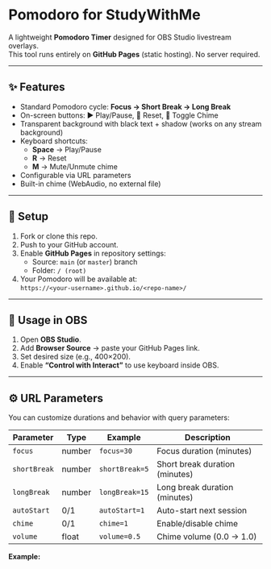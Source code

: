 # Pomodoro for StudyWithMe

A lightweight **Pomodoro Timer** designed for OBS Studio livestream overlays.  
This tool runs entirely on **GitHub Pages** (static hosting). No server required.

---

## ✨ Features
- Standard Pomodoro cycle: **Focus → Short Break → Long Break**
- On-screen buttons: ▶️ Play/Pause, 🔄 Reset, 🔔 Toggle Chime
- Transparent background with black text + shadow (works on any stream background)
- Keyboard shortcuts:
  - **Space** → Play/Pause
  - **R** → Reset
  - **M** → Mute/Unmute chime
- Configurable via URL parameters
- Built-in chime (WebAudio, no external file)

---

## 🚀 Setup

1. Fork or clone this repo.
2. Push to your GitHub account.
3. Enable **GitHub Pages** in repository settings:
   - Source: `main` (or `master`) branch
   - Folder: `/ (root)`
4. Your Pomodoro will be available at:  
   `https://<your-username>.github.io/<repo-name>/`

---

## 🔗 Usage in OBS

1. Open **OBS Studio**.
2. Add **Browser Source** → paste your GitHub Pages link.
3. Set desired size (e.g., 400×200).
4. Enable **“Control with Interact”** to use keyboard inside OBS.

---

## ⚙️ URL Parameters

You can customize durations and behavior with query parameters:

| Parameter     | Type    | Example          | Description                                |
|---------------|---------|------------------|--------------------------------------------|
| `focus`       | number  | `focus=30`       | Focus duration (minutes)                   |
| `shortBreak`  | number  | `shortBreak=5`   | Short break duration (minutes)             |
| `longBreak`   | number  | `longBreak=15`   | Long break duration (minutes)              |
| `autoStart`   | 0/1     | `autoStart=1`    | Auto-start next session                    |
| `chime`       | 0/1     | `chime=1`        | Enable/disable chime                       |
| `volume`      | float   | `volume=0.5`     | Chime volume (0.0 → 1.0)                   |

**Example:**  
